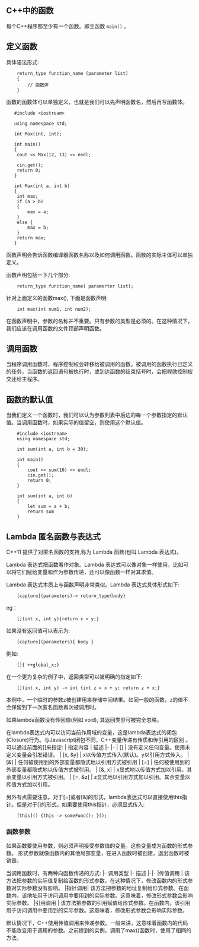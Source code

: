## C++中的函数
每个C++程序都至少有一个函数。即主函数 `main()` 。

## 定义函数
具体语法形式:
```
    return_type function_name (parameter list) 
    {
        // 函数体
    }
```
函数的函数体可以单独定义，也就是我们可以先声明函数名，然后再写函数体。
```
   #include <iostream>

   using namespace std;

   int Max(int, int);

   int main()
   {
    cout << Max(12, 13) << endl;

    cin.get();
    return 0;
   }

   int Max(int a, int b)
   {
    int max;
    if (a > b)
    {
        max = a;
    }
    else {
        max = b;
    }
    return max;
   }
```
函数声明会告诉函数编译器函数名称以及如何调用函数。函数的实际主体可以单独定义。

函数声明包括一下几个部分:
```
    return_type function_name( paramerter list);
```
针对上面定义的函数max(), 下面是函数声明:
```
    int max(int num1, int num2);
```
在函数声明中，参数的名称并不重要。只有参数的类型是必须的。在这种情况下，我们应该在调用函数的文件顶部声明函数。
## 调用函数
当程序调用函数时，程序控制权会转移给被调用的函数。被调用的函数执行已定义的任务，当函数的返回语句被执行时，或到达函数的结束括号时，会把程勋控制权交还给主程序。

## 函数的默认值
当我们定义一个函数时，我们可以认为参数列表中后边的每一个参数指定的默认值。当调用函数时，如果实际的值留空，则使用这个默认值。

```
    #include <iostream>
    using namespace std;

    int sum(int a, int b = 30);

    int main()
    {
        cout << sum(10) << endl;
        cin.get();
        return 0;
    }

    int sum(int a, int b) 
    {
        let sum = a + b;
        return sum
    }
```

## Lambda 匿名函数与表达式
C++11 提供了对匿名函数的支持,称为 Lambda 函数(也叫 Lambda 表达式)。

Lambda 表达式把函数看作对象。Lambda 表达式可以像对象一样使用，比如可以将它们赋给变量和作为参数传递，还可以像函数一样对其求值。

Lambda 表达式本质上与函数声明非常类似。Lambda 表达式具体形式如下:
```
    [capture](parameters)-> return_type{body}
```
eg：
```
    [](int x, int y){return x < y;}
```
如果没有返回值可以表示为:
```
    [capture](parameters){ body }
```
例如:
```
    []{ ++global_x;}
```
在一个更为复杂的例子中，返回类型可以被明确的指定如下:
```
    [](int x, int y) -> int {int z = x + y; return z + x;}
```
本例中，一个临时的参数z被创建用来存储中间结果。如同一般的函数，z的值不会保留到下一次匿名函数再次被调用时。

如果lambda函数没有传回值(例如 void), 其返回类型可被完全忽略。

在lambda表达式内可以访问当前作用域的变量，这是lambda表达式的闭包(Closure)行为。与Javascript闭包不同，C++变量传递有传质和传引用的区别
。可以通过前面的[]来指定:
| 指定内容 | 描述
|- |-
| [] | 没有定义任何变量。使用未定义变量会引发错误。
| [x, &y] | x以传值方式传入(默认)。y以引用方式传入。
| [&] | 任何被使用到的外部变量都隐式地以引用方式被引用
| [=] | 任何被使用到的外部变量都隐式地以传值方式被引用。
| [&, x] | x显式地以传值方式加以引用。其余变量以引用方式被引用。
| [=, &z] | z显式地以引用方式加以引用。其余变量以传值方式加以引用。

另外有点需要注意。对于[=]或者[&]的形式，lambda表达式可以直接使用this指针。但是对于[]的形式，如果要使用this指针，必须显式传入:
```
    [this]() {this -> someFunc(); }();
```

### 函数参数
如果函数要使用参数，则必须声明接受参数值的变量。这些变量成为函数的形式参数。
形式参数就像函数内的其他局部变量，在进入函数时被创建，退出函数时被销毁。

当调用函数时，有两种向函数传递的方式:
|- 调用类型 |- 描述
|-|-
|传值调用 | 该方法把参数的实际值复制给函数的形式参数。在这种情况下，修改函数内的形式参数对实际参数没有影响。
|指针调用| 该方法把参数的地址复制给形式参数。在函数内，该地址用于访问调用中要用到的实际参数。这意味着，修改形式参数会影响实际参数。
|引用调用 | 该方法把参数的引用赋值给形式参数。在函数内，该引用用于访问调用中要用到的实际参数。这意味着，修改形式参数会影响实际参数。

默认情况下，C++使用传值调用来传递参数。一般来讲，这意味着函数内的代码不能改变用于调用的参数。之前提到的实例，调用了max()函数时，使用了相同的方法。

